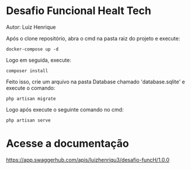 # Desafio Funcional Healt Tech
Autor: Luiz Henrique

Após o clone repositório, abra o cmd na pasta raiz do projeto e execute:

```
docker-compose up -d

```

Logo em seguida, execute:

```
composer install

```

Feito isso, crie um arquivo na pasta Database chamado 'database.sqlite' e execute o comando:

```
php artisan migrate

```

Logo após execute o seguinte comando no cmd:

```
php artisan serve

```
# Acesse a documentação

https://app.swaggerhub.com/apis/luizhenriqu3/desafio-funcH/1.0.0
